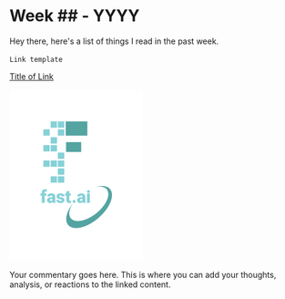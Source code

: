 # Week ## - YYYY

Hey there, here's a list of things I read in the past week.

`Link template`

[Title of Link](https://example.com)

<!-- Optional: Add image below -->
![Image Description](/images/logo.png)

Your commentary goes here. This is where you can add your thoughts, analysis, or reactions to the linked content.
